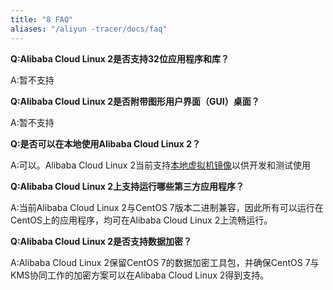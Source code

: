 ```yaml
---
title: "8 FAQ"
aliases: "/aliyun -tracer/docs/faq"
---
```


**Q:Alibaba Cloud Linux 2是否支持32位应用程序和库？**

A:暂不支持



**Q:Alibaba Cloud Linux 2是否附带图形用户界面（GUI）桌面？**

A:暂不支持

 

**Q:是否可以在本地使用Alibaba Cloud Linux 2？**

A:可以。Alibaba Cloud Linux 2当前支持[本地虚拟机镜像](https://github.com/alibaba/cloud-kernel/wiki/Aliyun-Linux-2-On-Premise-Image)以供开发和测试使用

 

**Q:Alibaba Cloud Linux 2上支持运行哪些第三方应用程序？**

A:当前Alibaba Cloud Linux 2与CentOS 7版本二进制兼容，因此所有可以运行在CentOS上的应用程序，均可在Alibaba Cloud Linux 2上流畅运行。

 

**Q:Alibaba Cloud Linux 2是否支持数据加密？**

A:Alibaba Cloud Linux 2保留CentOS 7的数据加密工具包，并确保CentOS 7与KMS协同工作的加密方案可以在Alibaba Cloud Linux 2得到支持。